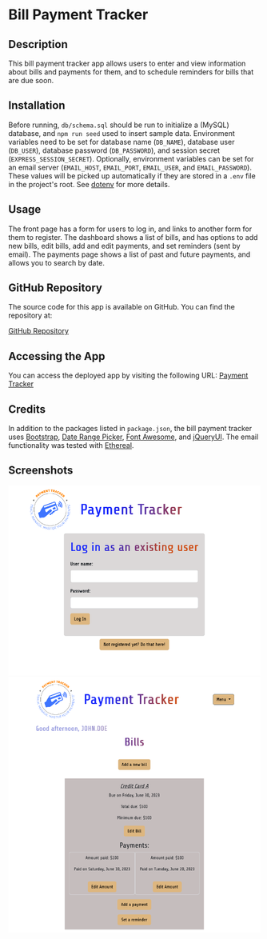 # Bill Payment Tracker

## Description
This bill payment tracker app allows users to enter and view information about bills and payments for them, and to schedule reminders for bills that are due soon.

## Installation
Before running, `db/schema.sql` should be run to initialize a (MySQL) database, and `npm run seed` used to insert sample data.  Environment variables need to be set for database name (`DB_NAME`), database user (`DB_USER`), database password (`DB_PASSWORD`), and session secret (`EXPRESS_SESSION_SECRET`).  Optionally, environment variables can be set for an email server (`EMAIL_HOST`, `EMAIL_PORT`, `EMAIL_USER`, and `EMAIL_PASSWORD`).  These values will be picked up automatically if they are stored in a `.env` file in the project's root.  See [dotenv](https://www.npmjs.com/package/dotenv) for more details.

## Usage
The front page has a form for users to log in, and links to another form for them to register.  The dashboard shows a list of bills, and has options to add new bills, edit bills, add and edit payments, and set reminders (sent by email).  The payments page shows a list of past and future payments, and allows you to search by date.

## GitHub Repository
The source code for this app is available on GitHub. You can find the repository at:

[GitHub Repository](https://github.com/s2robertson/bill-payment-tracker)

## Accessing the App
You can access the deployed app by visiting the following URL:
[Payment Tracker](https://s2robertson-payment-tracker-2c1497a835bb.herokuapp.com/)


## Credits
In addition to the packages listed in `package.json`, the bill payment tracker uses [Bootstrap](https://getbootstrap.com/), [Date Range Picker](https://www.npmjs.com/package/daterangepicker), [Font Awesome](https://fontawesome.com/), and [jQueryUI](https://jqueryui.com/).  The email functionality was tested with [Ethereal](https://ethereal.email/).

## Screenshots
![A screenshot of the login page](./Payment-Tracker-login-ss.png)
![A screenshot of the dashboard](./Payment-Tracker-bills-ss.png)